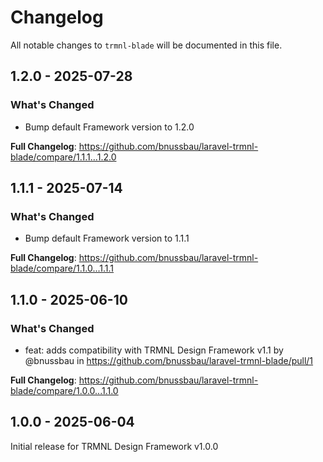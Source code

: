 # Changelog

All notable changes to `trmnl-blade` will be documented in this file.

## 1.2.0 - 2025-07-28

### What's Changed

* Bump default Framework version to 1.2.0

**Full Changelog**: https://github.com/bnussbau/laravel-trmnl-blade/compare/1.1.1...1.2.0

## 1.1.1 - 2025-07-14

### What's Changed

* Bump default Framework version to 1.1.1

**Full Changelog**: https://github.com/bnussbau/laravel-trmnl-blade/compare/1.1.0...1.1.1

## 1.1.0 - 2025-06-10

### What's Changed

* feat: adds compatibility with TRMNL Design Framework v1.1 by @bnussbau in https://github.com/bnussbau/laravel-trmnl-blade/pull/1

**Full Changelog**: https://github.com/bnussbau/laravel-trmnl-blade/compare/1.0.0...1.1.0

## 1.0.0 - 2025-06-04

Initial release for TRMNL Design Framework v1.0.0
